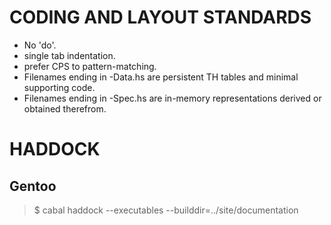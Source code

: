 # CODING AND LAYOUT STANDARDS

- No 'do'.
- single tab indentation.
- prefer CPS to pattern-matching.
- Filenames ending in -Data.hs are persistent TH tables and minimal supporting code.
- Filenames ending in -Spec.hs are in-memory representations derived or obtained therefrom.

# HADDOCK

## Gentoo
> $ cabal haddock --executables --builddir=../site/documentation
